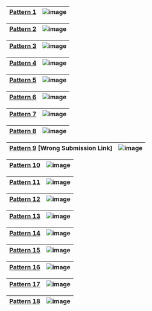 | [Pattern 1](https://practice.geeksforgeeks.org/problems/square-pattern/1?utm_source=youtube&utm_medium=collab_striver_ytdescription&utm_campaign=pattern_1) | ![image](/Pattern/assets/Pattern%201.JPG) |
| --- | --- |

| [Pattern 2](https://practice.geeksforgeeks.org/problems/right-triangle/1?utm_source=youtube&utm_medium=collab_striver_ytdescription&utm_campaign=pattern_2) | ![image](/Pattern/assets/Pattern%202.JPG) |
| --- | --- |

| [Pattern 3](https://practice.geeksforgeeks.org/problems/triangle-number/1?utm_source=youtube&utm_medium=collab_striver_ytdescription&utm_campaign=pattern_3) | ![image](/Pattern/assets/Pattern%203.JPG) |
| --- | --- |

| [Pattern 4](https://practice.geeksforgeeks.org/problems/triangle-number-1661428795/1?utm_source=youtube&utm_medium=collab_striver_ytdescription&utm_campaign=pattern_4) | ![image](/Pattern/assets/Pattern%204.JPG) |
| --- | --- |

| [Pattern 5](https://practice.geeksforgeeks.org/problems/triangle-pattern/1?utm_source=youtube&utm_medium=collab_striver_ytdescription&utm_campaign=pattern_5) | ![image](/Pattern/assets/Pattern%205.JPG) |
| --- | --- |

| [Pattern 6](https://practice.geeksforgeeks.org/problems/triangle-number-1661489840/1?utm_source=youtube&utm_medium=collab_striver_ytdescription&utm_campaign=pattern_6) | ![image](/Pattern/assets/Pattern%206.JPG) |
| --- | --- |

| [Pattern 7](https://practice.geeksforgeeks.org/problems/triangle-pattern-1661492263/1?utm_source=youtube&utm_medium=collab_striver_ytdescription&utm_campaign=pattern_7) | ![image](/Pattern/assets/Pattern%207.JPG) |
| --- | --- |

| [Pattern 8](https://practice.geeksforgeeks.org/problems/triangle-pattern-1661493231/1?utm_source=youtube&utm_medium=collab_striver_ytdescription&utm_campaign=pattern_8) | ![image](/Pattern/assets/Pattern%208.JPG) |
| --- | --- |

| [Pattern 9](https://practice.geeksforgeeks.org/problems/pattern/1?utm_source=youtube&utm_medium=collab_striver_ytdescription&utm_campaign=pattern_9) [Wrong Submission Link] | ![image](/Pattern/assets/Pattern%209.JPG) |
| --- | --- |

| [Pattern 10](https://practice.geeksforgeeks.org/problems/triangle-pattern-1661718013/1?utm_source=youtube&utm_medium=collab_striver_ytdescription&utm_campaign=pattern_10) | ![image](/Pattern/assets/Pattern%2010.JPG) |
| --- | --- |

| [Pattern 11](https://practice.geeksforgeeks.org/problems/triangle-pattern-1661718455/1?utm_source=youtube&utm_medium=collab_striver_ytdescription&utm_campaign=pattern_11) | ![image](/Pattern/assets/Pattern%2011.JPG) |
| --- | --- |

| [Pattern 12](https://practice.geeksforgeeks.org/problems/double-triangle-pattern-1662664259/1?utm_source=youtube&utm_medium=collab_striver_ytdescription&utm_campaign=pattern_12) | ![image](/Pattern/assets/Pattern%2012.JPG) |
| --- | --- |

| [Pattern 13](https://practice.geeksforgeeks.org/problems/triangle-pattern-1661718712/1?utm_source=youtube&utm_medium=collab_striver_ytdescription&utm_campaign=pattern_13) | ![image](/Pattern/assets/Pattern%2013.JPG) |
| --- | --- |

| [Pattern 14](https://practice.geeksforgeeks.org/problems/triangle-pattern-1662284916/1?utm_source=youtube&utm_medium=collab_striver_ytdescription&utm_campaign=pattern_14) | ![image](/Pattern/assets/Pattern%2014.JPG) |
| --- | --- |

| [Pattern 15](https://practice.geeksforgeeks.org/problems/triangle-pattern-1662285196/1?utm_source=youtube&utm_medium=collab_striver_ytdescription&utm_campaign=pattern_15) | ![image](/Pattern/assets/Pattern%2015.JPG) |
| --- | --- |

| [Pattern 16](https://practice.geeksforgeeks.org/problems/triangle-pattern-1662285334/1?utm_source=youtube&utm_medium=collab_striver_ytdescription&utm_campaign=pattern_16) | ![image](/Pattern/assets/Pattern%2016.JPG) |
| --- | --- |

| [Pattern 17](https://practice.geeksforgeeks.org/problems/triangle-pattern-1662285911/1/?utm_source=youtube&utm_medium=collab_striver_ytdescription&utm_campaign=pattern_17) | ![image](/Pattern/assets/Pattern%2017.JPG) |
| --- | --- |

| [Pattern 18](https://practice.geeksforgeeks.org/problems/triangle-pattern-1662286302/1?utm_source=youtube&utm_medium=collab_striver_ytdescription&utm_campaign=pattern_18) | ![image](/Pattern/assets/Pattern%2018.JPG) |
| --- | --- |